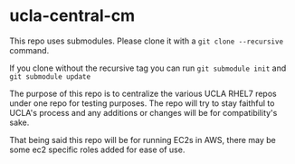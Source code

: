 # ucla-central-cm
This repo uses submodules. Please clone it with a `git clone --recursive` command.

If you clone without the recursive tag you can run `git submodule init` and `git submodule update`

The purpose of this repo is to centralize the various UCLA RHEL7 repos under one repo for testing purposes. The repo will try to stay faithful to UCLA's process and any additions or changes will be for compatibility's sake. 

That being said this repo will be for running EC2s in AWS, there may be some ec2 specific roles added for ease of use.
